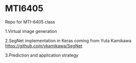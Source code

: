 # MTI6405
Repo for MTI-6405 class

1.Virtual image generation

2.SegNet implementation in Keras coming from Yuta Kamikawa
https://github.com/ykamikawa/SegNet

3.Prediction and application strategy
